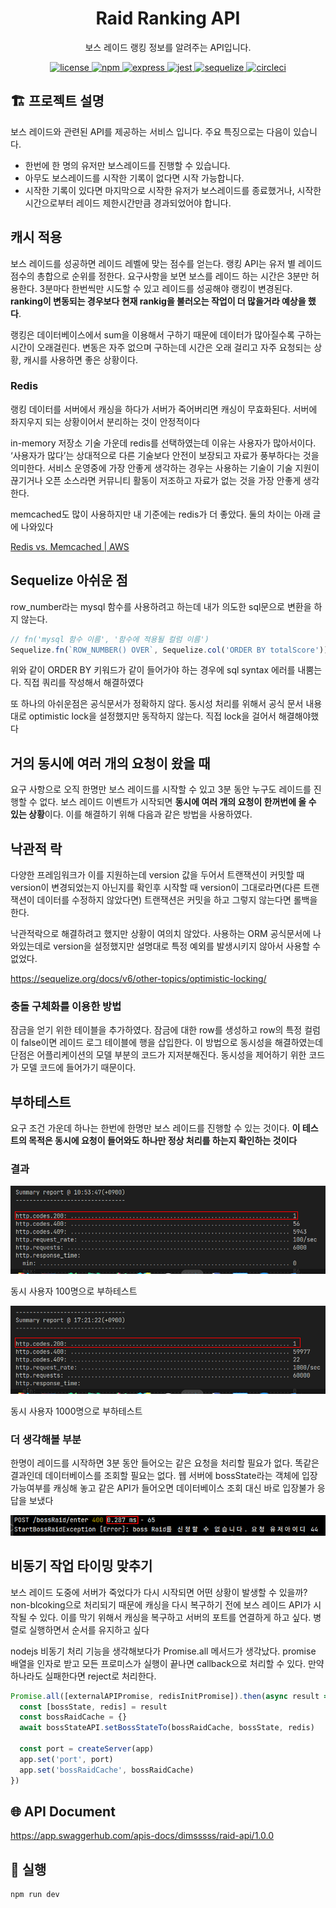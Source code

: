 <p align="center">
    <h1 align="center">
        Raid Ranking API
    </h1>
    <p align="center">보스 레이드 랭킹 정보를 알려주는 API입니다<a href="https://github.com/dimsssss/raid"></a>.</p>
</p>

<p align="center">
    <a href="">
        <img alt="license" src="https://img.shields.io/github/license/dimsssss/toy-intergration-test">
    </a>
    <a href="">
        <img alt="npm" src="https://img.shields.io/node/v-lts/npm?label=npm&logo=npm">
    </a>
    <a href="https://expressjs.com/">
        <img alt="express" src="https://img.shields.io/node/v-lts/express?label=express&logo=express">
    </a>
    <a href="https://jestjs.io/">
        <img alt="jest" src="https://img.shields.io/node/v-lts/express?label=jest&logo=jest">
    </a>
    <a href="https://sequelize.org/">
        <img alt="sequelize" src="https://img.shields.io/node/v-lts/sequelize?label=sequelize&logo=sequelize">
    </a>
    <a href="https://dl.circleci.com/status-badge/redirect/gh/dimsssss/raid/tree/main">
        <img alt="circleci" src="https://dl.circleci.com/status-badge/img/gh/dimsssss/raid/tree/main.svg?style=svg">
    </a>
</p>

## 🏗 프로젝트 설명

보스 레이드와 관련된 API를 제공하는 서비스 입니다. 주요 특징으로는 다음이 있습니다.

- 한번에 한 명의 유저만 보스레이드를 진행할 수 있습니다.
- 아무도 보스레이드를 시작한 기록이 없다면 시작 가능합니다.
- 시작한 기록이 있다면 마지막으로 시작한 유저가 보스레이드를 종료했거나, 시작한 시간으로부터 레이드 제한시간만큼 경과되었어야 합니다.

## 캐시 적용

보스 레이드를 성공하면 레이드 레벨에 맞는 점수를 얻는다. 랭킹 API는 유저 별 레이드 점수의 총합으로 순위를 정한다. 요구사항을 보면 보스를 레이드 하는 시간은 3분만 허용한다. 3분마다 한번씩만 시도할 수 있고 레이드를 성공해야 랭킹이 변경된다. **ranking이 변동되는 경우보다 현재 rankig을 불러오는 작업이 더 많을거라 예상을 했다**.

랭킹은 데이터베이스에서 sum을 이용해서 구하기 때문에 데이터가 많아질수록 구하는 시간이 오래걸린다. 변동은 자주 없으며 구하는데 시간은 오래 걸리고 자주 요청되는 상황, 캐시를 사용하면 좋은 상황이다.

### Redis

랭킹 데이터를 서버에서 캐싱을 하다가 서버가 죽어버리면 캐싱이 무효화된다. 서버에 좌지우지 되는 상황이어서 분리하는 것이 안정적이다

in-memory 저장소 기술 가운데 redis를 선택하였는데 이유는 사용자가 많아서이다. ‘사용자가 많다’는 상대적으로 다른 기술보다 안전이 보장되고 자료가 풍부하다는 것을 의미한다. 서비스 운영중에 가장 안좋게 생각하는 경우는 사용하는 기술이 기술 지원이 끊기거나 오픈 소스라면 커뮤니티 활동이 저조하고 자료가 없는 것을 가장 안좋게 생각한다.

memcached도 많이 사용하지만 내 기준에는 redis가 더 좋았다. 둘의 차이는 아래 글에 나와있다

[Redis vs. Memcached | AWS](https://aws.amazon.com/ko/elasticache/redis-vs-memcached/)

## Sequelize 아쉬운 점

row_number라는 mysql 함수를 사용하려고 하는데 내가 의도한 sql문으로 변환을 하지 않는다.

```jsx
// fn('mysql 함수 이름', '함수에 적용될 컬럼 이름')
Sequelize.fn(`ROW_NUMBER() OVER`, Sequelize.col('ORDER BY totalScore')),
```

위와 같이 ORDER BY 키워드가 같이 들어가야 하는 경우에 sql syntax 에러를 내뿜는다. 직접 쿼리를 작성해서 해결하였다

또 하나의 아쉬운점은 공식문서가 정확하지 않다. 동시성 처리를 위해서 공식 문서 내용대로 optimistic lock을 설정했지만 동작하지 않는다. 직접 lock을 걸어서 해결해야했다

## 거의 동시에 여러 개의 요청이 왔을 때

요구 사항으로 오직 한명만 보스 레이드를 시작할 수 있고 3분 동안 누구도 레이드를 진행할 수 없다. 보스 레이드 이벤트가 시작되면 **동시에 여러 개의 요청이 한꺼번에 올 수 있는 상황**이다. 이를 해결하기 위해 다음과 같은 방법을 사용하였다.

## 낙관적 락

다양한 프레임워크가 이를 지원하는데 version 값을 두어서 트랜잭션이 커밋할 때 version이 변경되었는지 아닌지를 확인후 시작할 때 version이 그대로라면(다른 트랜잭션이 데이터를 수정하지 않았다면) 트랜잭션은 커밋을 하고 그렇지 않는다면 롤백을 한다.

낙관적락으로 해결하려고 했지만 상황이 여의치 않았다. 사용하는 ORM 공식문서에 나와있는데로 version을 설정했지만 설명대로 특정 예외를 발생시키지 않아서 사용할 수 없었다.

https://sequelize.org/docs/v6/other-topics/optimistic-locking/

### 충돌 구체화를 이용한 방법

잠금을 얻기 위한 테이블을 추가하였다. 잠금에 대한 row를 생성하고 row의 특정 컬럼이 false이면 레이드 로그 테이블에 행을 삽입한다. 이 방법으로 동시성을 해결하였는데 단점은 어플리케이션의 모델 부분의 코드가 지저분해진다. 동시성을 제어하기 위한 코드가 모델 코드에 들어가기 때문이다.

## 부하테스트

요구 조건 가운데 하나는 한번에 한명만 보스 레이드를 진행할 수 있는 것이다. **이 테스트의 목적은 동시에 요청이 들어와도 하나만 정상 처리를 하는지 확인하는 것이다**

### 결과

![동시 사용자 100명으로 부하테스트](./image/2022-09-21-10-56-53.png)

동시 사용자 100명으로 부하테스트

![동시 사용자 1000명으로 부하테스트](./image/2022-09-21-17-26-43.png)

동시 사용자 1000명으로 부하테스트

### 더 생각해볼 부분

한명이 레이드를 시작하면 3분 동안 들어오는 같은 요청을 처리할 필요가 없다. 똑같은 결과인데 데이터베이스를 조회할 필요는 없다. 웹 서버에 bossState라는 객체에 입장 가능여부를 캐싱해 놓고 같은 API가 들어오면 데이터베이스 조회 대신 바로 입장불가 응답을 보냈다

![스크린샷 2022-09-21 17-30-23.png](./image/2022-09-21-17-30-23.png)

## 비동기 작업 타이밍 맞추기

보스 레이드 도중에 서버가 죽었다가 다시 시작되면 어떤 상황이 발생할 수 있을까? non-blcoking으로 처리되기 때문에 캐싱을 다시 복구하기 전에 보스 레이드 API가 시작될 수 있다. 이를 막기 위해서 캐싱을 복구하고 서버의 포트를 연결하게 하고 싶다. 병렬로 실행하면서 순서를 유지하고 싶다

nodejs 비동기 처리 기능을 생각해보다가 Promise.all 메서드가 생각났다. promise 배열을 인자로 받고 모든 프로미스가 실행이 끝나면 callback으로 처리할 수 있다. 만약 하나라도 실패한다면 reject로 처리한다.

```jsx
Promise.all([externalAPIPromise, redisInitPromise]).then(async result => {
  const [bossState, redis] = result
  const bossRaidCache = {}
  await bossStateAPI.setBossStateTo(bossRaidCache, bossState, redis)

  const port = createServer(app)
  app.set('port', port)
  app.set('bossRaidCache', bossRaidCache)
})
```

## 🌐 API Document

https://app.swaggerhub.com/apis-docs/dimsssss/raid-api/1.0.0

## 🧾 실행

```shell
npm run dev
```
